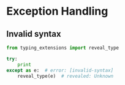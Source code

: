 # Exception Handling

## Invalid syntax

```py
from typing_extensions import reveal_type

try:
    print
except as e:  # error: [invalid-syntax]
    reveal_type(e)  # revealed: Unknown
```

